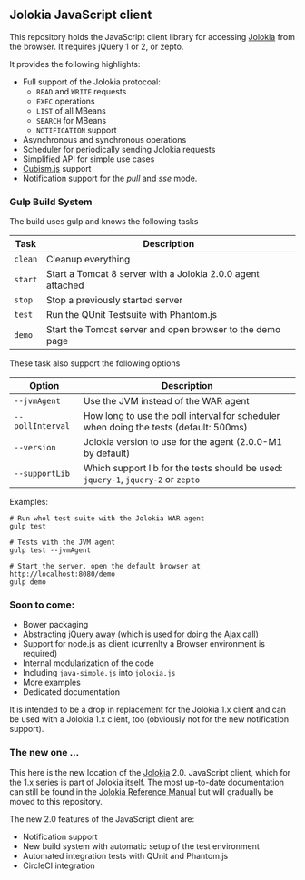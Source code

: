 ## Jolokia JavaScript client

This repository holds the JavaScript client library for accessing
[Jolokia](https://www.jolokia.org) from the browser. It requires
jQuery 1 or 2, or zepto.

It provides the following highlights:

* Full support of the Jolokia protocoal:
  - `READ` and `WRITE` requests  
  - `EXEC` operations
  - `LIST` of all MBeans
  - `SEARCH` for MBeans
  - `NOTIFICATION` support
* Asynchronous and synchronous operations
* Scheduler for periodically sending Jolokia requests
* Simplified API for simple use cases
* [Cubism.js](https://square.github.io/cubism/) support
* Notification support for the *pull* and *sse* mode.

### Gulp Build System

The build uses gulp and knows the following tasks

Task    | Description
--------|-----------------
`clean` | Cleanup everything
`start` | Start a Tomcat 8 server with a Jolokia 2.0.0 agent attached
`stop`  | Stop a previously started server
`test`  | Run the QUnit Testsuite with Phantom.js
`demo`  | Start the Tomcat server and open browser to the demo page

These task also support the following options

Option           | Description
-----------------|------------------
`--jvmAgent`     | Use the JVM instead of the WAR agent
`--pollInterval` | How long to use the poll interval for scheduler when doing the tests (default: 500ms)
`--version`      | Jolokia version to use for the agent (2.0.0-M1 by default)
`--supportLib`   | Which support lib for the tests should be used: `jquery-1`, `jquery-2` or `zepto`

Examples:

```
# Run whol test suite with the Jolokia WAR agent
gulp test

# Tests with the JVM agent
gulp test --jvmAgent

# Start the server, open the default browser at http://localhost:8080/demo
gulp demo
```

### Soon to come:

* Bower packaging
* Abstracting jQuery away (which is used for doing the Ajax call)
* Support for node.js as client (currenlty a Browser environment is required)
* Internal modularization of the code
* Including `java-simple.js` into `jolokia.js`
* More examples
* Dedicated documentation


It is intended to be a drop in replacement for the Jolokia 1.x client
and can be used with a Jolokia 1.x client, too (obviously not for the
new notification support).

### The new one ...

This here is the new location of the [Jolokia](https://www.jolokia.org)
2.0. JavaScript client, which for the 1.x series is part of Jolokia
itself. The most up-to-date documentation can still be found in the
[Jolokia Reference Manual](https://jolokia.org/reference/html/clients.html#client-javascript)
but will gradually be moved to this repository. 

The new 2.0 features of the JavaScript client are:

* Notification support
* New build system with automatic setup of the test environment
* Automated integration tests with QUnit and Phantom.js
* CircleCI integration

